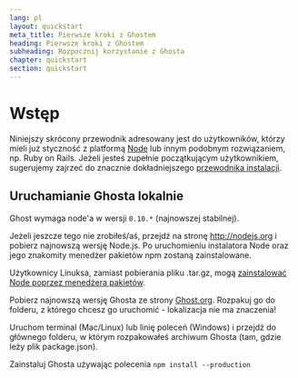 ```yaml
---
lang: pl
layout: quickstart
meta_title: Pierwsze kroki z Ghostem
heading: Pierwsze kroki z Ghostem
subheading: Rozpocznij korzystanie z Ghosta
chapter: quickstart
section: quickstart
---
```


# Wstęp <a id="overview"></a>

Niniejszy skrócony przewodnik adresowany jest do użytkowników, którzy mieli już styczność z platformą [Node](http://nodejs.org) lub innym podobnym rozwiązaniem, np. Ruby on Rails. Jeżeli jesteś zupełnie początkującym użytkownikiem, sugerujemy zajrzeć do znacznie dokładniejszego [przewodnika instalacji](/installation.html).


## Uruchamianie Ghosta lokalnie <a id="ghost-local"></a>

Ghost wymaga node'a w wersji `0.10.*` (najnowszej stabilnej).

Jeżeli jeszcze tego nie zrobiłeś/aś, przejdź na stronę <http://nodejs.org> i pobierz najnowszą wersję Node.js. Po uruchomieniu instalatora Node oraz jego znakomity menedżer pakietów npm zostaną zainstalowane.

Użytkownicy Linuksa, zamiast pobierania pliku .tar.gz, mogą [zainstalować Node poprzez menedżera pakietów](https://github.com/joyent/node/wiki/Installing-Node.js-via-package-manager).

Pobierz najnowszą wersję Ghosta ze strony [Ghost.org](http://ghost.org). Rozpakuj go do folderu, z którego chcesz go uruchomić - lokalizacja nie ma znaczenia!

Uruchom terminal (Mac/Linux) lub linię poleceń (Windows) i przejdź do głównego folderu, w którym rozpakowałeś archiwum Ghosta (tam, gdzie leży plik package.json).

Zainstaluj Ghosta używając polecenia `npm install --production`

<!--<h2 id="customise">Dostosowanie & konfigurowanie Ghosta</h2>

<h2 id="ghost-deploy">Wdrożenie Ghosta</h2>

<ol>
    <li>W terminalu / linii poleceń, wpisz <code>npm start</code></li>
    <li><p>Twój blog na Ghoście zostanie uruchomiony, otwórz adres <a href="http://localhost:2368/">http://localhost:2368/</a> aby go zobaczyć</p></li>
</ol>
-->